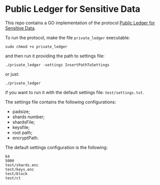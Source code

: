 # Public Ledger for Sensitive Data

This repo contains a GO implementation of the protocol [Public Ledger for Sensitive Data](https://arxiv.org/abs/1906.06912).

To run the protocol, make the file ```private_ledger``` executable:
```
sudo chmod +x private_ledger
```
and then run it providing the path to settings file:
```
./private_ledger -settings InsertPathToSettings
```

or just:
```
./private_ledger
```

if you want to run it with the default settings file: ```test/settings.txt```.


The settings file contains the following configurations:
- padsize;
- shards number;
- shardsFile;
- keysfile;
- root path;
- encryptPath.

The default settings configuration is the following:
```
64
5000
test/shards.enc
test/keys.enc
test/block
test/ct
```